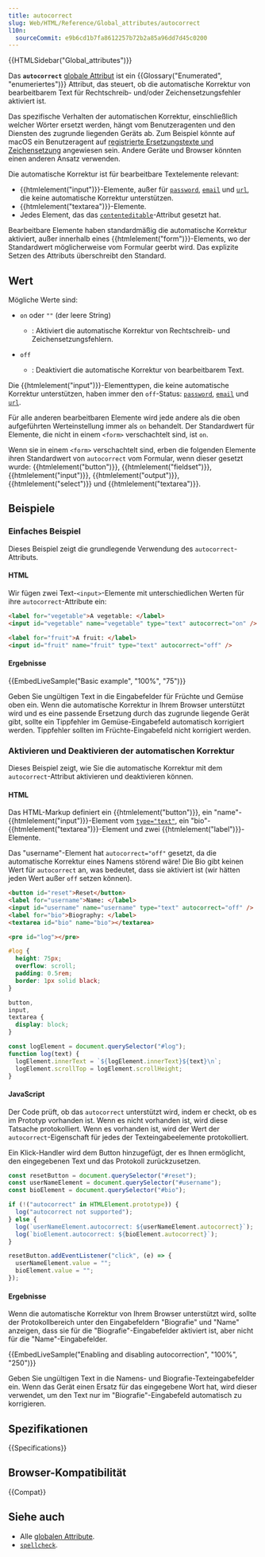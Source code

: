 ```yaml
---
title: autocorrect
slug: Web/HTML/Reference/Global_attributes/autocorrect
l10n:
  sourceCommit: e9b6cd1b7fa8612257b72b2a85a96dd7d45c0200
---
```


{{HTMLSidebar("Global_attributes")}}

Das **`autocorrect`** [globale Attribut](/de/docs/Web/HTML/Reference/Global_attributes) ist ein {{Glossary("Enumerated", "enumeriertes")}} Attribut, das steuert, ob die automatische Korrektur von bearbeitbarem Text für Rechtschreib- und/oder Zeichensetzungsfehler aktiviert ist.

Das spezifische Verhalten der automatischen Korrektur, einschließlich welcher Wörter ersetzt werden, hängt vom Benutzeragenten und den Diensten des zugrunde liegenden Geräts ab. Zum Beispiel könnte auf macOS ein Benutzeragent auf [registrierte Ersetzungstexte und Zeichensetzung](https://support.apple.com/en-vn/guide/mac-help/mh35735/mac) angewiesen sein. Andere Geräte und Browser könnten einen anderen Ansatz verwenden.

Die automatische Korrektur ist für bearbeitbare Textelemente relevant:

- {{htmlelement("input")}}-Elemente, außer für [`password`](/de/docs/Web/HTML/Reference/Elements/input/password), [`email`](/de/docs/Web/HTML/Reference/Elements/input/email) und [`url`](/de/docs/Web/HTML/Reference/Elements/input/url), die keine automatische Korrektur unterstützen.
- {{htmlelement("textarea")}}-Elemente.
- Jedes Element, das das [`contenteditable`](/de/docs/Web/HTML/Reference/Global_attributes/contenteditable)-Attribut gesetzt hat.

Bearbeitbare Elemente haben standardmäßig die automatische Korrektur aktiviert, außer innerhalb eines {{htmlelement("form")}}-Elements, wo der Standardwert möglicherweise vom Formular geerbt wird. Das explizite Setzen des Attributs überschreibt den Standard.

## Wert

Mögliche Werte sind:

- `on` oder `""` (der leere String)

  - : Aktiviert die automatische Korrektur von Rechtschreib- und Zeichensetzungsfehlern.

- `off`

  - : Deaktiviert die automatische Korrektur von bearbeitbarem Text.

Die {{htmlelement("input")}}-Elementtypen, die keine automatische Korrektur unterstützen, haben immer den `off`-Status: [`password`](/de/docs/Web/HTML/Reference/Elements/input/password), [`email`](/de/docs/Web/HTML/Reference/Elements/input/email) und [`url`](/de/docs/Web/HTML/Reference/Elements/input/url).

Für alle anderen bearbeitbaren Elemente wird jede andere als die oben aufgeführten Werteinstellung immer als `on` behandelt. Der Standardwert für Elemente, die nicht in einem `<form>` verschachtelt sind, ist `on`.

Wenn sie in einem `<form>` verschachtelt sind, erben die folgenden Elemente ihren Standardwert von `autocorrect` vom Formular, wenn dieser gesetzt wurde: {{htmlelement("button")}}, {{htmlelement("fieldset")}}, {{htmlelement("input")}}, {{htmlelement("output")}}, {{htmlelement("select")}} und {{htmlelement("textarea")}}.

## Beispiele

### Einfaches Beispiel

Dieses Beispiel zeigt die grundlegende Verwendung des `autocorrect`-Attributs.

#### HTML

Wir fügen zwei Text-`<input>`-Elemente mit unterschiedlichen Werten für ihre `autocorrect`-Attribute ein:

```html
<label for="vegetable">A vegetable: </label>
<input id="vegetable" name="vegetable" type="text" autocorrect="on" />

<label for="fruit">A fruit: </label>
<input id="fruit" name="fruit" type="text" autocorrect="off" />
```

#### Ergebnisse

{{EmbedLiveSample("Basic example", "100%", "75")}}

Geben Sie ungültigen Text in die Eingabefelder für Früchte und Gemüse oben ein. Wenn die automatische Korrektur in Ihrem Browser unterstützt wird und es eine passende Ersetzung durch das zugrunde liegende Gerät gibt, sollte ein Tippfehler im Gemüse-Eingabefeld automatisch korrigiert werden. Tippfehler sollten im Früchte-Eingabefeld nicht korrigiert werden.

### Aktivieren und Deaktivieren der automatischen Korrektur

Dieses Beispiel zeigt, wie Sie die automatische Korrektur mit dem `autocorrect`-Attribut aktivieren und deaktivieren können.

#### HTML

Das HTML-Markup definiert ein {{htmlelement("button")}}, ein "name"-{{htmlelement("input")}}-Element vom [`type="text"`](/de/docs/Web/HTML/Reference/Elements/input/text), ein "bio"-{{htmlelement("textarea")}}-Element und zwei {{htmlelement("label")}}-Elemente.

Das "username"-Element hat `autocorrect="off"` gesetzt, da die automatische Korrektur eines Namens störend wäre! Die Bio gibt keinen Wert für `autocorrect` an, was bedeutet, dass sie aktiviert ist (wir hätten jeden Wert außer `off` setzen können).

```html
<button id="reset">Reset</button>
<label for="username">Name: </label>
<input id="username" name="username" type="text" autocorrect="off" />
<label for="bio">Biography: </label>
<textarea id="bio" name="bio"></textarea>
```

```html hidden
<pre id="log"></pre>
```

```css hidden
#log {
  height: 75px;
  overflow: scroll;
  padding: 0.5rem;
  border: 1px solid black;
}

button,
input,
textarea {
  display: block;
}
```

```js hidden
const logElement = document.querySelector("#log");
function log(text) {
  logElement.innerText = `${logElement.innerText}${text}\n`;
  logElement.scrollTop = logElement.scrollHeight;
}
```

#### JavaScript

Der Code prüft, ob das `autocorrect` unterstützt wird, indem er checkt, ob es im Prototyp vorhanden ist. Wenn es nicht vorhanden ist, wird diese Tatsache protokolliert. Wenn es vorhanden ist, wird der Wert der `autocorrect`-Eigenschaft für jedes der Texteingabeelemente protokolliert.

Ein Klick-Handler wird dem Button hinzugefügt, der es Ihnen ermöglicht, den eingegebenen Text und das Protokoll zurückzusetzen.

```js
const resetButton = document.querySelector("#reset");
const userNameElement = document.querySelector("#username");
const bioElement = document.querySelector("#bio");

if (!("autocorrect" in HTMLElement.prototype)) {
  log("autocorrect not supported");
} else {
  log(`userNameElement.autocorrect: ${userNameElement.autocorrect}`);
  log(`bioElement.autocorrect: ${bioElement.autocorrect}`);
}

resetButton.addEventListener("click", (e) => {
  userNameElement.value = "";
  bioElement.value = "";
});
```

#### Ergebnisse

Wenn die automatische Korrektur von Ihrem Browser unterstützt wird, sollte der Protokollbereich unter den Eingabefeldern "Biografie" und "Name" anzeigen, dass sie für die "Biografie"-Eingabefelder aktiviert ist, aber nicht für die "Name"-Eingabefelder.

{{EmbedLiveSample("Enabling and disabling autocorrection", "100%", "250")}}

Geben Sie ungültigen Text in die Namens- und Biografie-Texteingabefelder ein. Wenn das Gerät einen Ersatz für das eingegebene Wort hat, wird dieser verwendet, um den Text nur im "Biografie"-Eingabefeld automatisch zu korrigieren.

## Spezifikationen

{{Specifications}}

## Browser-Kompatibilität

{{Compat}}

## Siehe auch

- Alle [globalen Attribute](/de/docs/Web/HTML/Reference/Global_attributes).
- [`spellcheck`](/de/docs/Web/HTML/Reference/Global_attributes/spellcheck).
